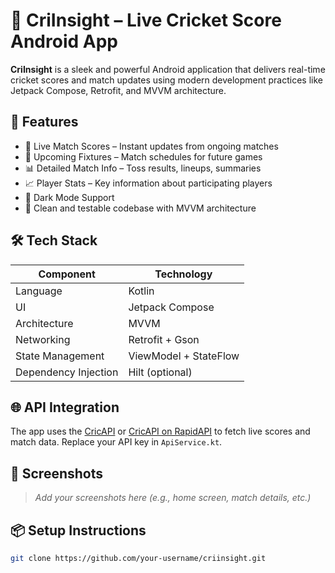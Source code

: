 # 📱 CriInsight – Live Cricket Score Android App

**CriInsight** is a sleek and powerful Android application that delivers real-time cricket scores and match updates using modern development practices like Jetpack Compose, Retrofit, and MVVM architecture.

## 🚀 Features

- 🏏 Live Match Scores – Instant updates from ongoing matches
- 📅 Upcoming Fixtures – Match schedules for future games
- 📊 Detailed Match Info – Toss results, lineups, summaries
- 📈 Player Stats – Key information about participating players
- 🌙 Dark Mode Support
- 🧪 Clean and testable codebase with MVVM architecture

## 🛠️ Tech Stack

| Component        | Technology         |
|------------------|--------------------|
| Language         | Kotlin             |
| UI               | Jetpack Compose    |
| Architecture     | MVVM               |
| Networking       | Retrofit + Gson    |
| State Management | ViewModel + StateFlow |
| Dependency Injection | Hilt (optional) |

## 🌐 API Integration

The app uses the [CricAPI](https://www.cricapi.com/) or [CricAPI on RapidAPI](https://rapidapi.com/) to fetch live scores and match data. Replace your API key in `ApiService.kt`.

## 📸 Screenshots

> _Add your screenshots here (e.g., home screen, match details, etc.)_

## 📦 Setup Instructions

```bash
git clone https://github.com/your-username/criinsight.git

